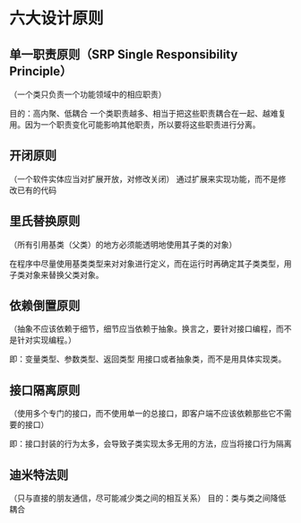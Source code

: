 # 六大设计原则

## 单一职责原则（SRP Single Responsibility Principle）

（一个类只负责一个功能领域中的相应职责）

目的：高内聚、低耦合
一个类职责越多、相当于把这些职责耦合在一起、越难复用。因为一个职责变化可能影响其他职责，所以要将这些职责进行分离。

## 开闭原则

（一个软件实体应当对扩展开放，对修改关闭）
通过扩展来实现功能，而不是修改已有的代码

## 里氏替换原则

（所有引用基类（父类）的地方必须能透明地使用其子类的对象）

在程序中尽量使用基类类型来对对象进行定义，而在运行时再确定其子类类型，用子类对象来替换父类对象。

## 依赖倒置原则

（抽象不应该依赖于细节，细节应当依赖于抽象。换言之，要针对接口编程，而不是针对实现编程。）

即：变量类型、参数类型、返回类型  用接口或者抽象类，而不是用具体实现类。

## 接口隔离原则

（使用多个专门的接口，而不使用单一的总接口，即客户端不应该依赖那些它不需要的接口）

即：接口封装的行为太多，会导致子类实现太多无用的方法，应当将接口行为隔离

## 迪米特法则

（只与直接的朋友通信，尽可能减少类之间的相互关系）
目的：类与类之间降低耦合